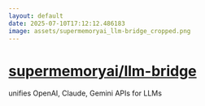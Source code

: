 ```yaml
---
layout: default
date: 2025-07-10T17:12:12.486183
image: assets/supermemoryai_llm-bridge_cropped.png
---
```


# [supermemoryai/llm-bridge](https://github.com/supermemoryai/llm-bridge)

unifies OpenAI, Claude, Gemini APIs for LLMs
